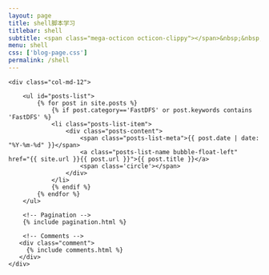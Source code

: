 ```yaml
---
layout: page
title: shell脚本学习
titlebar: shell
subtitle: <span class="mega-octicon octicon-clippy"></span>&nbsp;&nbsp; shell脚本积累
menu: shell
css: ['blog-page.css']
permalink: /shell
---
```


<div class="row">

    <div class="col-md-12">

        <ul id="posts-list">
            {% for post in site.posts %}
                {% if post.category=='FastDFS' or post.keywords contains 'FastDFS' %}
                <li class="posts-list-item">
                    <div class="posts-content">
                        <span class="posts-list-meta">{{ post.date | date: "%Y-%m-%d" }}</span>
                        <a class="posts-list-name bubble-float-left" href="{{ site.url }}{{ post.url }}">{{ post.title }}</a>
                        <span class='circle'></span>
                    </div>
                </li>
                {% endif %}
            {% endfor %}
        </ul> 

        <!-- Pagination -->
        {% include pagination.html %}

        <!-- Comments -->
       <div class="comment">
         {% include comments.html %}
       </div>
    </div>

</div>
<script>
    $(document).ready(function(){

        // Enable bootstrap tooltip
        $("body").tooltip({ selector: '[data-toggle=tooltip]' });

    });
</script>